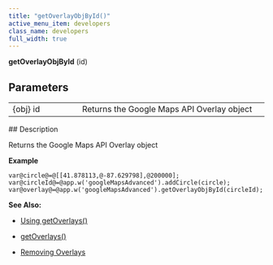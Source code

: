 ```yaml
---
title: "getOverlayObjById()"
active_menu_item: developers
class_name: developers
full_width: true
---
```



**getOverlayObjById** (id)

## Parameters

<table>
<tr>
<td width="169">
{obj} id

</td>
<td width="17">
</td>
<td width="694">
Returns the Google Maps API Overlay object

</td>
</tr>
</table>
## Description

Returns the Google Maps API Overlay object

**Example**

     
    var@circle@=@[[41.878113,@-87.629798],@200000];
    var@circleId@=@app.w('googleMapsAdvanced').addCircle(circle);
    var@overlay@=@app.w('googleMapsAdvanced').getOverlayObjById(circleId);
     
   

**See Also:**

 - [Using getOverlays()](../../../../product-guide/advanced-important-widgets/google-v3-maps-widget/working-with-overlays/using-getoverlays)

 - [getOverlays()](getoverlays.htm)

 - [Removing Overlays](../../../../product-guide/advanced-important-widgets/google-v3-maps-widget/working-with-overlays/removing-overlays)

